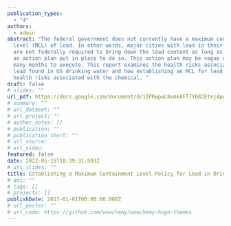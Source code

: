```yaml
---
publication_types:
  - "4"
authors:
  - admin
abstract: "The federal government does not currently have a maximum containment
  level (MCL) of lead. In other words, major cities with lead in their drinking water
  are not federally required to bring down the lead content as long as they have
  an action plan put in place to do so. This action plan may be vague or take
  many months to execute. This report examines the health risks associated with
  lead found in US drinking water and how establishing an MCL for lead can decrease
  health risks associated with the chemical. "
draft: false
# slides: ""
url_pdf: https://docs.google.com/document/d/1IPRwpwL8vmeAFT7Yb82Etej4pwpS7cVXUCRwEiEmm6I/edit?usp=sharing
# summary: ""
# url_dataset: ""
# url_project: ""
# author_notes: []
# publication: ""
# publication_short: ""
# url_source: 
# url_video: 
featured: false
date: 2022-05-15T18:39:31.593Z
# url_slides: ""
title: Establishing a Maximum Containment Level Policy for Lead in Drinking Water
# doi: ""
# tags: []
# projects: []
publishDate: 2017-01-01T00:00:00.000Z
# url_poster: ""
# url_code: https://github.com/wowchemy/wowchemy-hugo-themes
---
```

